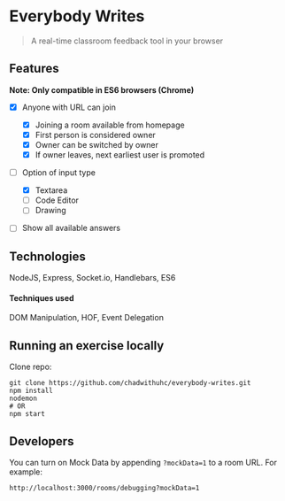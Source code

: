 # Everybody Writes

> A real-time classroom feedback tool in your browser

## Features

__Note: Only compatible in ES6 browsers (Chrome)__

- [x] Anyone with URL can join
  - [x] Joining a room available from homepage
  - [x] First person is considered owner
  - [x] Owner can be switched by owner
  - [x] If owner leaves, next earliest user is promoted
- [ ] Option of input type
  - [x] Textarea
  - [ ] Code Editor
  - [ ] Drawing
- [ ] Show all available answers


## Technologies

NodeJS, Express, Socket.io, Handlebars, ES6

#### Techniques used

DOM Manipulation, HOF, Event Delegation


## Running an exercise locally

Clone repo:  
```
git clone https://github.com/chadwithuhc/everybody-writes.git
npm install
nodemon
# OR
npm start
```

## Developers

You can turn on Mock Data by appending `?mockData=1` to a room URL. For example:
```
http://localhost:3000/rooms/debugging?mockData=1
```
